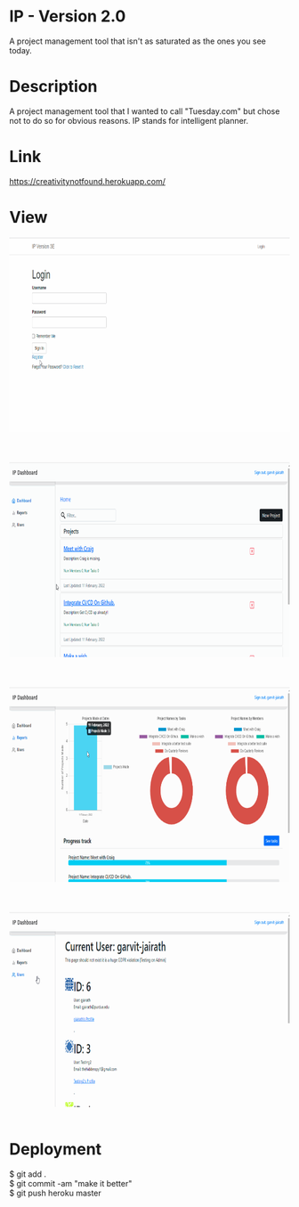 # IP - Version 2.0 
A project management tool that isn't as saturated as the ones you see today. 

# Description
A project management tool that I wanted to call "Tuesday.com" but chose not to do so for obvious reasons. IP stands for intelligent planner.

# Link
https://creativitynotfound.herokuapp.com/

# View
<img src="ip_app/static/IP_sign.gif" height="350"/>
<br> <br>
<br> <br>
<img src="ip_app/static/IP_2.gif" height="350"/>
<br> <br>
<br> <br>
<img src="ip_app/static/IP_3.gif" height="350"/>
<br> <br>
<br> <br>
<img src="ip_app/static/IP_4.gif" height="350"/>
<br> <br>


# Deployment
$ git add . <br>
$ git commit -am "make it better" <br>
$ git push heroku master <br>

